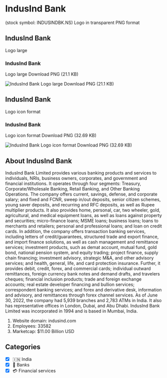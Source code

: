 # IndusInd Bank
 (stock symbol: INDUSINDBK.NS) Logo in transparent PNG format

## IndusInd Bank
 Logo large

### IndusInd Bank
 Logo large Download PNG (21.1 KB)

![IndusInd Bank
 Logo large Download PNG (21.1 KB)](/img/orig/INDUSINDBK.NS_BIG-d517b521.png)

## IndusInd Bank
 Logo icon format

### IndusInd Bank
 Logo icon format Download PNG (32.69 KB)

![IndusInd Bank
 Logo icon format Download PNG (32.69 KB)](/img/orig/INDUSINDBK.NS-29bfd69e.png)

## About IndusInd Bank


IndusInd Bank Limited provides various banking products and services to individuals, NRIs, business owners, corporates, and government and financial institutions. It operates through four segments: Treasury, Corporate/Wholesale Banking, Retail Banking, and Other Banking Operations. The company offers current, savings, defense, and corporate salary; and fixed and FCNR, sweep in/out deposits, senior citizen schemes, young saver deposits, and recurring and RFC deposits, as well as Rupee multiplier products. It also provides home, personal, car, two wheeler, gold, agricultural, and medical equipment loans, as well as loans against property and securities; micro-finance loans; MSME loans; business loans; loans to merchants and retailers; personal and professional loans; and loan on credit cards. In addition, the company offers transaction banking services, including letters of credit/guarantees, structured trade and export finance, and import finance solutions, as well as cash management and remittance services; investment products, such as demat account, mutual fund, gold bond, national pension system, and equity trading; project finance, supply chain financing; investment advisory, strategic M&A, and other advisory services; and health, general, life, and card protection insurance. Further, it provides debit, credit, forex, and commercial cards; individual outward remittances, foreign currency bank notes and demand drafts, and travelers cheques; financial inclusion products; trade and foreign exchange accounts; real estate developer financing and bullion services; correspondent banking services; and forex and derivative desk, information and advisory, and remittances through forex channel services. As of June 30, 2022, the company had 5,939 branches and 2,783 ATMs in India. It also has representative offices in London, Dubai, and Abu Dhabi. IndusInd Bank Limited was incorporated in 1994 and is based in Mumbai, India.

1. Website domain: indusind.com
2. Employees: 33582
3. Marketcap: $11.00 Billion USD


## Categories
- [x] 🇮🇳 India
- [x] 🏦 Banks
- [x] 💳 Financial services
